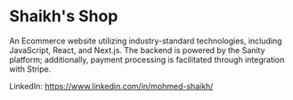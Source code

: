 # Shaikh's Shop

An Ecommerce website utilizing industry-standard technologies, including JavaScript, React, and Next.js. The backend is powered by the Sanity platform; additionally, payment processing is facilitated through integration with Stripe. 

LinkedIn: https://www.linkedin.com/in/mohmed-shaikh/
